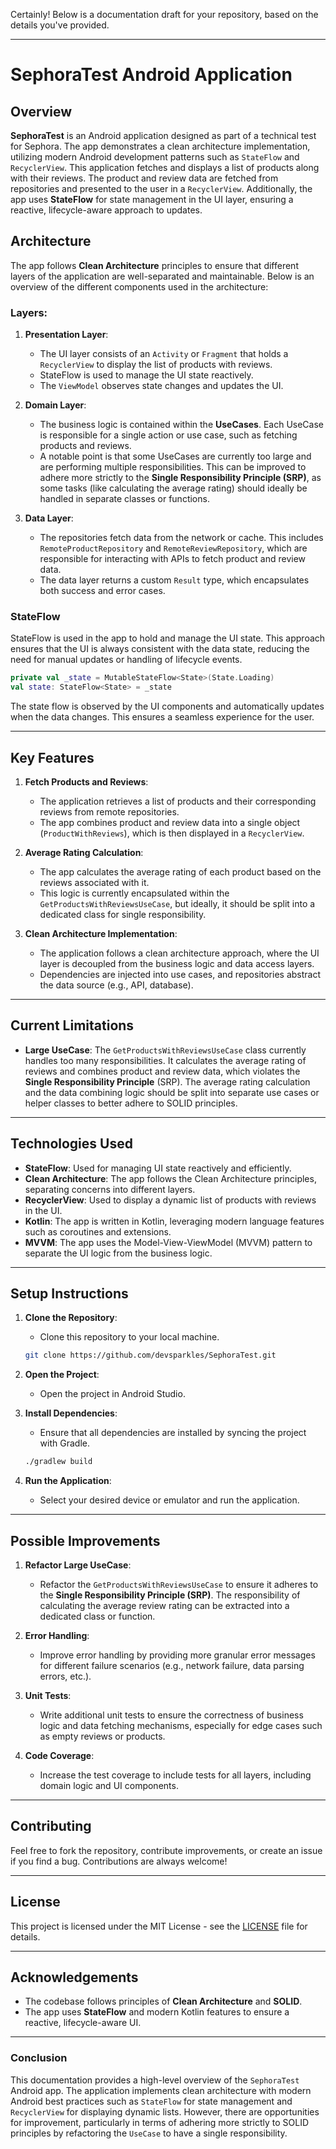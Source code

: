 Certainly! Below is a documentation draft for your repository, based on the details you've provided.

---

# SephoraTest Android Application

## Overview

**SephoraTest** is an Android application designed as part of a technical test for Sephora. The app demonstrates a clean architecture implementation, utilizing modern Android development patterns such as `StateFlow` and `RecyclerView`. This application fetches and displays a list of products along with their reviews. The product and review data are fetched from repositories and presented to the user in a `RecyclerView`. Additionally, the app uses **StateFlow** for state management in the UI layer, ensuring a reactive, lifecycle-aware approach to updates.

## Architecture

The app follows **Clean Architecture** principles to ensure that different layers of the application are well-separated and maintainable. Below is an overview of the different components used in the architecture:

### Layers:
1. **Presentation Layer**: 
   - The UI layer consists of an `Activity` or `Fragment` that holds a `RecyclerView` to display the list of products with reviews.
   - StateFlow is used to manage the UI state reactively.
   - The `ViewModel` observes state changes and updates the UI.

2. **Domain Layer**:
   - The business logic is contained within the **UseCases**. Each UseCase is responsible for a single action or use case, such as fetching products and reviews.
   - A notable point is that some UseCases are currently too large and are performing multiple responsibilities. This can be improved to adhere more strictly to the **Single Responsibility Principle (SRP)**, as some tasks (like calculating the average rating) should ideally be handled in separate classes or functions.

3. **Data Layer**:
   - The repositories fetch data from the network or cache. This includes `RemoteProductRepository` and `RemoteReviewRepository`, which are responsible for interacting with APIs to fetch product and review data.
   - The data layer returns a custom `Result` type, which encapsulates both success and error cases.

### StateFlow

StateFlow is used in the app to hold and manage the UI state. This approach ensures that the UI is always consistent with the data state, reducing the need for manual updates or handling of lifecycle events.

```kotlin
private val _state = MutableStateFlow<State>(State.Loading)
val state: StateFlow<State> = _state
```

The state flow is observed by the UI components and automatically updates when the data changes. This ensures a seamless experience for the user.

---

## Key Features

1. **Fetch Products and Reviews**:
   - The application retrieves a list of products and their corresponding reviews from remote repositories.
   - The app combines product and review data into a single object (`ProductWithReviews`), which is then displayed in a `RecyclerView`.

2. **Average Rating Calculation**:
   - The app calculates the average rating of each product based on the reviews associated with it.
   - This logic is currently encapsulated within the `GetProductsWithReviewsUseCase`, but ideally, it should be split into a dedicated class for single responsibility.

3. **Clean Architecture Implementation**:
   - The application follows a clean architecture approach, where the UI layer is decoupled from the business logic and data access layers.
   - Dependencies are injected into use cases, and repositories abstract the data source (e.g., API, database).

---

## Current Limitations

- **Large UseCase**: The `GetProductsWithReviewsUseCase` class currently handles too many responsibilities. It calculates the average rating of reviews and combines product and review data, which violates the **Single Responsibility Principle** (SRP). The average rating calculation and the data combining logic should be split into separate use cases or helper classes to better adhere to SOLID principles.
  
---

## Technologies Used

- **StateFlow**: Used for managing UI state reactively and efficiently.
- **Clean Architecture**: The app follows the Clean Architecture principles, separating concerns into different layers.
- **RecyclerView**: Used to display a dynamic list of products with reviews in the UI.
- **Kotlin**: The app is written in Kotlin, leveraging modern language features such as coroutines and extensions.
- **MVVM**: The app uses the Model-View-ViewModel (MVVM) pattern to separate the UI logic from the business logic.

---

## Setup Instructions

1. **Clone the Repository**:
   - Clone this repository to your local machine.

   ```bash
   git clone https://github.com/devsparkles/SephoraTest.git
   ```

2. **Open the Project**:
   - Open the project in Android Studio.

3. **Install Dependencies**:
   - Ensure that all dependencies are installed by syncing the project with Gradle.

   ```bash
   ./gradlew build
   ```

4. **Run the Application**:
   - Select your desired device or emulator and run the application.

---

## Possible Improvements

1. **Refactor Large UseCase**: 
   - Refactor the `GetProductsWithReviewsUseCase` to ensure it adheres to the **Single Responsibility Principle (SRP)**. The responsibility of calculating the average review rating can be extracted into a dedicated class or function.

2. **Error Handling**:
   - Improve error handling by providing more granular error messages for different failure scenarios (e.g., network failure, data parsing errors, etc.).

3. **Unit Tests**:
   - Write additional unit tests to ensure the correctness of business logic and data fetching mechanisms, especially for edge cases such as empty reviews or products.

4. **Code Coverage**:
   - Increase the test coverage to include tests for all layers, including domain logic and UI components.

---

## Contributing

Feel free to fork the repository, contribute improvements, or create an issue if you find a bug. Contributions are always welcome!

---

## License

This project is licensed under the MIT License - see the [LICENSE](LICENSE) file for details.

---

## Acknowledgements

- The codebase follows principles of **Clean Architecture** and **SOLID**.
- The app uses **StateFlow** and modern Kotlin features to ensure a reactive, lifecycle-aware UI.

--- 

### Conclusion

This documentation provides a high-level overview of the `SephoraTest` Android app. The application implements clean architecture with modern Android best practices such as `StateFlow` for state management and `RecyclerView` for displaying dynamic lists. However, there are opportunities for improvement, particularly in terms of adhering more strictly to SOLID principles by refactoring the `UseCase` to have a single responsibility.
